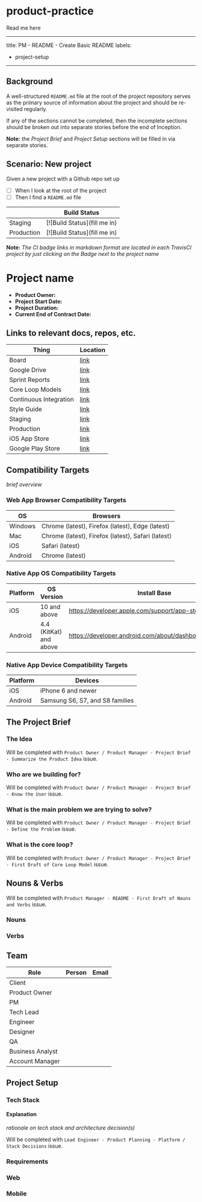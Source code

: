# product-practice
Read me here


---
title: PM - README - Create Basic README
labels:
  - project-setup
---

## Background
A well-structured `README.md` file at the root of the project repository serves as the primary source of information about the project and should be re-visited regularly.

If any of the sections cannot be completed, then the incomplete sections should be broken out into separate stories before the end of Inception.

**Note:** the _Project Brief_ and _Project Setup_ sections will be filled in via separate stories.

## Scenario: New project
Given a new project with a Github repo set up
- [ ] When I look at the root of the project
- [ ] Then I find a `README.md` file

|  | Build Status |
| ------ | ---- |
| Staging | [![Build Status](fill me in) |
| Production | [![Build Status](fill me in) |

**Note:** _The CI badge links in markdown format are located in each TravisCI project by just clicking on the Badge next to the project name_

# Project name
* **Product Owner:**
* **Project Start Date:**
* **Project Duration:**
* **Current End of Contract Date:**

## Links to relevant docs, repos, etc.
Thing | Location
--- | ---
Board | [link]()
Google Drive | [link]()
Sprint Reports | [link]()
Core Loop Models | [link]()
Continuous Integration | [link]()
Style Guide | [link]()
Staging | [link]()
Production | [link]()
iOS App Store | [link]()
Google Play Store | [link]()

## Compatibility Targets
_brief overview_

### Web App Browser Compatibility Targets

OS | Browsers
--- | ---
Windows | Chrome (latest), Firefox (latest), Edge (latest)
Mac | Chrome (latest), Firefox (latest), Safari (latest)
iOS | Safari (latest)
Android | Chrome (latest)

### Native App OS Compatibility Targets

Platform | OS Version | Install Base
--- | --- | ---
iOS | 10 and above | https://developer.apple.com/support/app-store/
Android | 4.4 (KitKat) and above | https://developer.android.com/about/dashboards/index.html

### Native App Device Compatibility Targets

Platform | Devices
--- | ---
iOS | iPhone 6 and newer
Android | Samsung S6, S7, and S8 families

## The Project Brief

### The Idea
Will be completed with `Product Owner / Product Manager - Project Brief - Summarize the Product Idea` issue. 
### Who are we building for?
Will be completed with `Product Owner / Product Manager - Project Brief - Know the User` issue.
### What is the main problem we are trying to solve?
Will be completed with `Product Owner / Product Manager - Project Brief - Define the Problem` issue. 
### What is the core loop? 
Will be completed with `Product Owner / Product Manager - Project Brief - First Draft of Core Loop Model` issue. 
## Nouns & Verbs
Will be completed with `Product Manager - README - First Draft of Nouns and Verbs` issue. 
### Nouns

### Verbs

## Team

Role | Person | Email
---- | --- | ---
Client | |
Product Owner | |
PM | |
Tech Lead | |
Engineer | |
Designer | |
QA | |
Business Analyst | |
Account Manager | |

## Project Setup

### Tech Stack
#### Explanation
_rationale on tech stack and architecture decision(s)_

Will be completed with `Lead Engineer - Product Planning - Platform / Stack Decisions` issue. 
### Requirements

### Web

### Mobile
